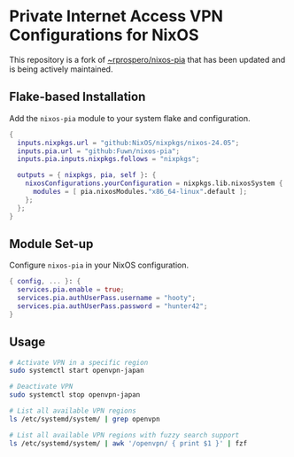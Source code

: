 # Private Internet Access VPN Configurations for NixOS

This repository is a fork of [~rprospero/nixos-pia](https://git.sr.ht/~rprospero/nixos-pia)
that has been updated and is being actively maintained.

## Flake-based Installation

Add the `nixos-pia` module to your system flake and configuration.

```nix
{
  inputs.nixpkgs.url = "github:NixOS/nixpkgs/nixos-24.05";
  inputs.pia.url = "github:Fuwn/nixos-pia";
  inputs.pia.inputs.nixpkgs.follows = "nixpkgs";

  outputs = { nixpkgs, pia, self }: {
    nixosConfigurations.yourConfiguration = nixpkgs.lib.nixosSystem {
      modules = [ pia.nixosModules."x86_64-linux".default ];
    };
  };
}
```

## Module Set-up

Configure `nixos-pia` in your NixOS configuration.

```nix
{ config, ... }: {
  services.pia.enable = true;
  services.pia.authUserPass.username = "hooty";
  services.pia.authUserPass.password = "hunter42";
}
```

## Usage

```sh
# Activate VPN in a specific region
sudo systemctl start openvpn-japan

# Deactivate VPN
sudo systemctl stop openvpn-japan

# List all available VPN regions
ls /etc/systemd/system/ | grep openvpn

# List all available VPN regions with fuzzy search support
ls /etc/systemd/system/ | awk '/openvpn/ { print $1 }' | fzf
```

